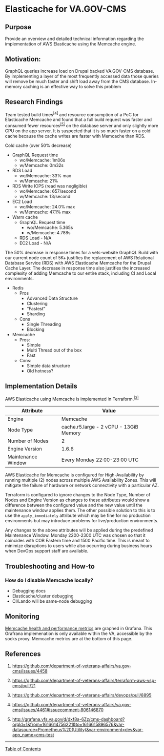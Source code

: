 # Elasticache for VA.GOV-CMS

## Purpose

Provide an overview and detailed technical information regarding the implementation of AWS Elasticache using the Memcache engine.

## Motivation:

GraphQL queries increase load on Drupal backed VA.GOV-CMS database. By implementing a layer of the most frequently accessed data those queries will remove be much faster and shift load away from the CMS database. In-memory caching is an effective way to solve this problem

## Research Findings

Team tested build times<sup>[[4]](https://github.com/department-of-veterans-affairs/va.gov-cms/issues/4461#issuecomment-806146870)</sup> and resource consumption of a PoC for Elasticache Memcache and found that a full build request was faster and consumed fewer resources<sup>[[5]](http://grafana.vfs.va.gov/d/dxf8a-6Zz/cms-dashboard?orgId=1&from=1616614756221&to=1616615896576&var-datasource=Prometheus%20(Utility)&var-environment=dev&var-app_name=cms-test)</sup> on the database server and only slightly more CPU on the app server. It is suspected that it is so much faster on a cold cache because the cache writes are faster with Memcache than RDS.

Cold cache (over 50% decrease)

- GraphQL Request time
  - wo/Memcache: 1m06s
  - w/Memcache: 0m32s	
- RDS Load
  - wo/Memcache: 33% max
  - w/Memcache: 21%
- RDS Write IOPS (read was negligible)
  - wo/Memcache: 657/second
  - w/Memcache: 13/second
- EC2 Load
  - wo/Memcache: 24.0% max
  - w/Memcache: 47.1% max
- Warm cache
  - GraphQL Request time
    - wo/Memcache: 5.365s
    - w/Memcache: 4.788s
  - RDS Load - N/A
  - EC2 Load - N/A

The 50% decrease in response times for a vets-website GraphQL Build with our current node count of 5K+ justifies the replacement of AWS Relational Database Service (RDS) with AWS Elasticache Memcache for the Drupal Cache Layer. The decrease in response time also justifies the increased complexity of adding Memcache to our entire stack, including CI and Local environments.

- Redis
  - Pros
    - Advanced Data Structure
    - Clustering
    - “Fastest”
    - Sharding
  - Cons
    - Single Threading
    - Blocking
- Memcache
  - Pros:
    - Simple
    - Multi Thread out of the box
    - Fast
  - Cons:
    - Simple data structure
    - Old hotness?

## Implementation Details

AWS Elasticache using Memcache is implemented in Terraform.<sup>[[2]](https://github.com/department-of-veterans-affairs/terraform-aws-vsp-cms/pull/21)</sup>

| Attribute | Value |
| --- | ----------- |
| Engine | Memcache |
| Node Type | cache.r5.large - 2 vCPU - 13GiB Memory |
| Number of Nodes | 2 |
| Engine Version | 1.6.6 |
|  Maintenance Window | Every Monday 22:00-23:00 UTC |

AWS Elasticache for Memcache is configured for High-Availability by running multiple (2) nodes across multiple AWS Availability Zones. This will mitigate the failure of hardware or network connectivity with a particular AZ.

Terraform is configured to ignore changes to the Node Type, Number of Nodes and Engine Version as changes to these attributes would show a difference between the configured value and the new value until the maintenance window applies them. The other possible solution to this is to use the `apply_immediately` attribute which may be fine for no production environments but may introduce problems for live/production environments.

Any changes to the above attributes will be applied during the predefined Maintenance Window. Monday 2200-2300 UTC was chosen so that it coincides with COB Eastern time and 1500 Pacific time. This is meant to minimize disruptions to users while also occurring during business hours when DevOps support staff are available.

## Troubleshooting and How-to

### How do I disable Memcache locally?

- Debugging docs
- Elasticache/cluster debugging
- CI/Lando will be same-node debugging

## Monitoring

[Memcache health and performance metrics](http://grafana.vfs.va.gov/d/dxf8a-6Zz/cms-dashboard?orgId=1&refresh=5s) are graphed in Grafana.  This Grafrana implemenation is only available within the VA, accessible by the socks proxy. 
Memcache metrics are at the bottom of this page.

## References
1. https://github.com/department-of-veterans-affairs/va.gov-cms/issues/4458
1. https://github.com/department-of-veterans-affairs/terraform-aws-vsp-cms/pull/21
1. https://github.com/department-of-veterans-affairs/devops/pull/8895

1. https://github.com/department-of-veterans-affairs/va.gov-cms/issues/4461#issuecomment-806146870
1. http://grafana.vfs.va.gov/d/dxf8a-6Zz/cms-dashboard?orgId=1&from=1616614756221&to=1616615896576&var-datasource=Prometheus%20(Utility)&var-environment=dev&var-app_name=cms-test

----

[Table of Contents](../../README.md)
